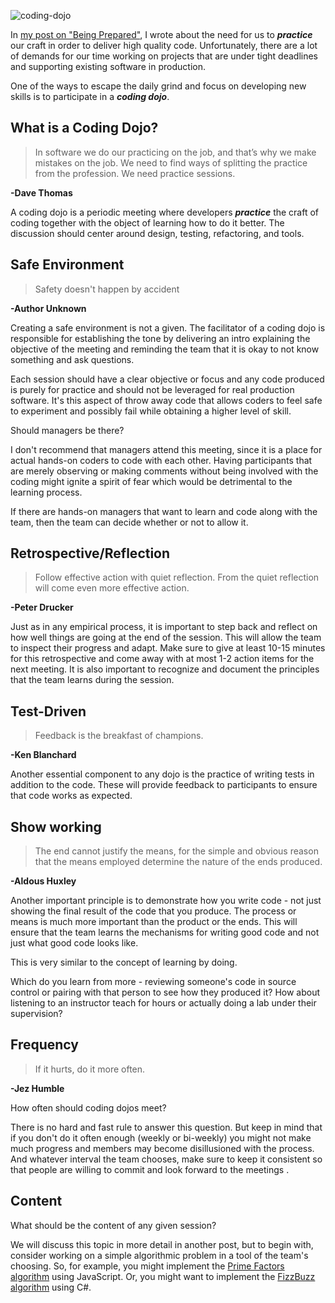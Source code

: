![coding-dojo](https://cloud.githubusercontent.com/assets/177508/8803684/d8a699fc-2f8d-11e5-9dc7-677d3fcb967a.jpg)

In [my post on "Being Prepared"](http://www.qualitysoftwarematters.com/2015/07/being-prepared.html), I wrote about the need for us to ***practice*** our craft in order to deliver high quality code.  Unfortunately, there are a lot of demands for our time working on projects that are under tight deadlines and supporting existing software in production.

One of the ways to escape the daily grind and focus on developing new skills is to participate in a ***coding dojo***.

## What is a Coding Dojo? ##

> In software we do our practicing on the job, and
that’s why we make mistakes on the job. We need
to find ways of splitting the practice from the profession.
We need practice sessions.

**-Dave Thomas**

A coding dojo is a periodic meeting where developers ***practice*** the craft of coding together with the object of learning how to do it better.  The discussion should center around design, testing, refactoring, and tools.

## Safe Environment ##

> Safety doesn't happen by accident

**-Author Unknown**

Creating a safe environment is not a given.  The facilitator of a coding dojo is responsible for establishing the tone by delivering an intro explaining the objective of the meeting and reminding the team that it is okay to not know something and ask questions. 

Each session should have a clear objective or focus and any code produced is purely for practice and should not be leveraged for real production software.  It's this aspect of throw away code that allows coders to feel safe to experiment and possibly fail while obtaining a higher level of skill.

Should managers be there?

I don't recommend that managers attend this meeting, since it is a place for actual hands-on coders to code with each other.  Having participants that are merely observing or making comments without being involved with the coding might ignite a spirit of fear which would be detrimental to the learning process.

If there are hands-on managers that want to learn and code along with the team, then the team can decide whether or not to allow it.

## Retrospective/Reflection ##

>Follow effective action with quiet reflection.  From the quiet reflection will come even more effective action.

**-Peter Drucker**

Just as in any empirical process, it is important to step back and reflect on how well things are going at the end of the session.  This will allow the team to inspect their progress and adapt.  Make sure to give at least 10-15 minutes for this retrospective and come away with at most 1-2 action items for the next meeting.  It is also important to recognize and document the principles that the team learns during the session.

## Test-Driven ##

>Feedback is the breakfast of champions.

**-Ken Blanchard**

Another essential component to any dojo is the practice of writing tests in addition to the code.  These will provide feedback to participants to ensure that code works as expected.

## Show working ##

>The end cannot justify the means, for the simple and obvious reason that the means employed determine the nature of the ends produced.

**-Aldous Huxley**

Another important principle is to demonstrate how you write code - not just showing the final result of the code that you produce.  The process or means is much more important than the product or the ends.  This will ensure that the team learns the mechanisms for writing good code and not just what good code looks like.  

This is very similar to the concept of learning by doing.  

Which do you learn from more - reviewing someone's code in source control or pairing with that person to see how they produced it?  How about listening to an instructor teach for hours or actually doing a lab under their supervision?

## Frequency ##

>If it hurts, do it more often.

**-Jez Humble**

How often should coding dojos meet?  

There is no hard and fast rule to answer this question.  But keep in mind that if you don't do it often enough (weekly or bi-weekly) you might not make much progress and members may become disillusioned with the process.  And whatever interval the team chooses, make sure to keep it consistent so that people are willing to commit and look forward to the meetings .

## Content ##

What should be the content of any given session?

We will discuss this topic in more detail in another post, but to begin with, consider working on a simple algorithmic problem in a tool of the team's choosing.  So, for example, you might implement the [Prime Factors algorithm](http://www.butunclebob.com/ArticleS.UncleBob.ThePrimeFactorsKata) using JavaScript.  Or, you might want to implement the [FizzBuzz algorithm](http://c2.com/cgi/wiki?FizzBuzzTest) using C#.
